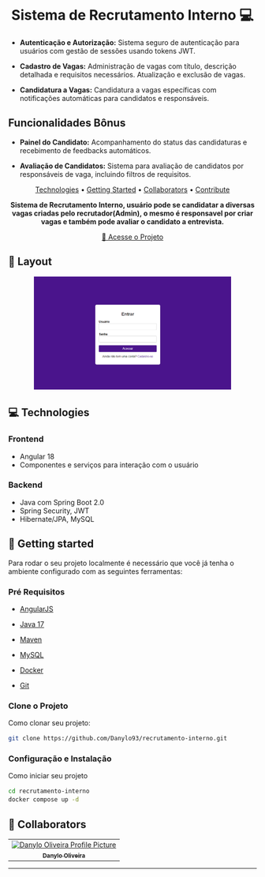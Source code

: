 <h1 align="center" style="font-weight: bold;">Sistema de Recrutamento Interno 💻</h1>


- **Autenticação e Autorização:** Sistema seguro de autenticação para usuários com gestão de sessões usando tokens JWT.

- **Cadastro de Vagas:** Administração de vagas com título, descrição detalhada e requisitos necessários. Atualização e exclusão de vagas.

- **Candidatura a Vagas:** Candidatura a vagas específicas com notificações automáticas para candidatos e responsáveis.

## Funcionalidades Bônus

- **Painel do Candidato:** Acompanhamento do status das candidaturas e recebimento de feedbacks automáticos.

- **Avaliação de Candidatos:** Sistema para avaliação de candidatos por responsáveis de vaga, incluindo filtros de requisitos.

<p align="center">
 <a href="#tech">Technologies</a> • 
 <a href="#started">Getting Started</a> • 
  <a href="#colab">Collaborators</a> •
 <a href="#contribute">Contribute</a>
</p>

<p align="center">
    <b>Sistema de Recrutamento Interno, usuário pode se candidatar a diversas vagas criadas pelo recrutador(Admin), o mesmo é responsavel por criar vagas e também pode avaliar o candidato a entrevista.</b>
</p>

<p align="center">
     <a href="https://recrutamento-lime.vercel.app">📱 Acesse o Projeto</a>
</p>

<h2 id="layout">🎨 Layout</h2>

<p align="center">
    <img src="./image.png" alt="Login" width="400px">
</p>

<h2 id="technologies">💻 Technologies</h2>

### Frontend
- Angular 18
- Componentes e serviços para interação com o usuário

### Backend
- Java com Spring Boot 2.0
- Spring Security, JWT
- Hibernate/JPA, MySQL



<h2 id="started">🚀 Getting started</h2>

Para rodar o seu projeto localmente é necessário que você já tenha o ambiente configurado com as seguintes ferramentas:

<h3>Pré Requisitos</h3>

- [AngularJS](https://github.com/)
- [Java 17](https://github.com)
- [Maven](https://github.com)

- [MySQL](https://github.com)
- [Docker](https://github.com)
- [Git](https://github.com)

<h3>Clone o Projeto</h3>

Como clonar seu projeto:

```bash
git clone https://github.com/Danylo93/recrutamento-interno.git
```

<h3>Configuração e Instalação</h3>

Como iniciar seu projeto

```bash
cd recrutamento-interno
docker compose up -d
```


<h2 id="colab">🤝 Collaborators</h2>


<table>
  <tr>
    <td align="center">
      <a href="#">
        <img src="https://github.com/Danylo93.png" width="100px;" alt="Danylo Oliveira Profile Picture"/><br>
        <sub>
          <b>Danylo Oliveira</b>
        </sub>
      </a>
    </td>
  </tr>
</table>

---
